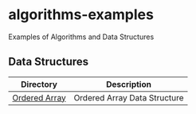 # algorithms-examples

Examples of Algorithms and Data Structures

## Data Structures

| Directory                                                  | Description                  |
| ---------------------------------------------------------- | ---------------------------- |
| [Ordered Array](/JavaScript/DataStructures/OrderedArrays/) | Ordered Array Data Structure |

